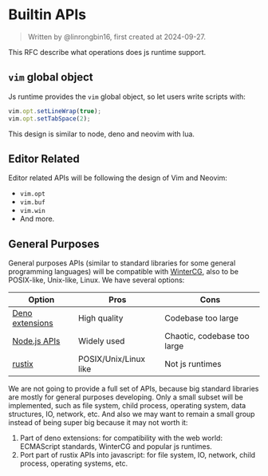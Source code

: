# Builtin APIs

> Written by @linrongbin16, first created at 2024-09-27.

This RFC describe what operations does js runtime support.

## `vim` global object

Js runtime provides the `vim` global object, so let users write scripts with:

```javascript
vim.opt.setLineWrap(true);
vim.opt.setTabSpace(2);
```

This design is similar to node, deno and neovim with lua.

## Editor Related

Editor related APIs will be following the design of Vim and Neovim:

- `vim.opt`
- `vim.buf`
- `vim.win`
- And more.

## General Purposes

General purposes APIs (similar to standard libraries for some general programming languages) will be compatible with [WinterCG](https://wintercg.org/), also to be POSIX-like, Unix-like, Linux. We have several options:

| Option                                               | Pros                  | Cons                        |
| ---------------------------------------------------- | --------------------- | --------------------------- |
| [Deno extensions](https://github.com/denoland/deno)  | High quality          | Codebase too large          |
| [Node.js APIs](https://nodejs.org/api/index.html)    | Widely used           | Chaotic, codebase too large |
| [rustix](https://github.com/bytecodealliance/rustix) | POSIX/Unix/Linux like | Not js runtimes             |

We are not going to provide a full set of APIs, because big standard libraries are mostly for general purposes developing. Only a small subset will be implemented, such as file system, child process, operating system, data structures, IO, network, etc. And also we may want to remain a small group instead of being super big because it may not worth it:

1. Part of deno extensions: for compatibility with the web world: ECMAScript standards, WinterCG and popular js runtimes.
2. Port part of rustix APIs into javascript: for file system, IO, network, child process, operating systems, etc.
